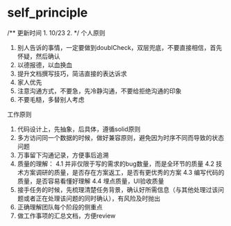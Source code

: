 # self_principle
/**
	更新时间 
		1. 10/23
		2. 
*/
个人原则
1. 别人告诉的事情，一定要做到doublCheck，双层兜底，不要直接相信，首先怀疑，然后确认
2. 以德报德，以血换血
3. 提升文档撰写技巧，简洁直接的表达诉求
4. 家人优先
5. 注意沟通方式，不要急，先冷静沟通，不要给拒绝沟通的印象
6. 不要毛糙，多替别人考虑


工作原则
1. 代码设计上，先抽象，后具体，遵循solid原则
2. 多方访问同一个数据的时候，做好兼容原则，避免因为时序不同而导致的状态问题
3. 万事留下沟通记录，方便事后追溯
4. 质量的理解：
	4.1 并非仅限于写的需求的bug数量，而是全环节的质量
	4.2 技术方案调研的质量，是否存在方案返工，是否有更优秀的方案
	4.3 编写代码的质量，是否容易看懂好理解
	4.4 埋点质量，UI验收质量
5. 接手任务的时候，先梳理清楚任务背景，确认好所需信息（与其他处理过该问题或者正在处理该问题的同时确认），有风险及时抛出
6. 正确理解团队每个阶段的侧重点
7. 做工作事项的汇总文档，方便review